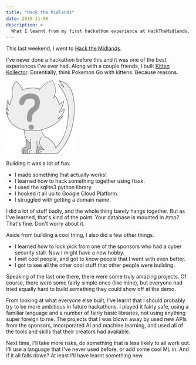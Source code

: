 ```yaml
---
title: "Hack the Midlands"
date: 2018-11-06
description: >
  What I learnt from my first hackathon experience at HackTheMidlands.
---
```


This last weekend, I went to [Hack the Midlands][hack the midlands].

I've never done a hackathon before this and it was one of the best experiences
I've ever had. Along with a couple friends, I built [Kitten Kollector][kitten kollector].
Essentially, think Pokemon Go with kittens. Because reasons.

![Kitten Kollector logo](kitten-kollector.png)

Building it was a lot of fun:

- I made something that actually works!
- I learned how to hack something together using flask.
- I used the sqlite3 python library.
- I hooked it all up to Google Cloud Platform.
- I struggled with getting a domain name.

I did a lot of stuff badly, and the whole thing barely hangs together. But as
I've learned, that's kind of the point. Your database is mounted in /tmp?
That's fine. Don't worry about it.

Aside from building a cool thing, I also did a few other things.

- I learned how to lock pick from one of the sponsors who had a cyber security
  stall. Now I might have a new hobby.
- I met cool people, and got to know people that I went with even better.
- I got to see all the other cool stuff that other people were building.

Speaking of the last one there, there were some truly amazing projects. Of
course, there were some fairly simple ones (like mine), but everyone had tried
equally hard to build something they could show off at the demo.

From looking at what everyone else built, I've learnt that I should probably
try to be more ambitious in future hackathons. I played it fairly safe, using a
familiar language and a number of fairly basic libraries, not using anything
super foreign to me. The projects that I was blown away by used new APIs from
the sponsors, incorporated AI and machine learning, and used all of the tools
and skills that their creators had available.

Next time, I'll take more risks, do something that is less likely to all work
out. I'll use a language that I've never used before, or add some cool ML in.
And if it all falls down? At least I'll have learnt something new.

[hack the midlands]: http://hackthemidlands.co.uk
[kitten kollector]: https://github.com/jedevc/kitten-kollector
